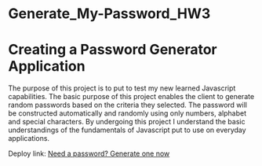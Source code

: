 # Generate_My-Password_HW3

# Creating a Password Generator Application

The purpose of this project is to put to test my new learned Javascript capabilities. The basic purpose of this project enables the client to generate random passwords based on the criteria they selected. The password will be constructed automatically and randomly using only numbers, alphabet and special characters. By undergoing this project I understand the basic understandings of the fundamentals of Javascript put to use on everyday applications.  










Deploy link: <a href="">Need a password? Generate one now